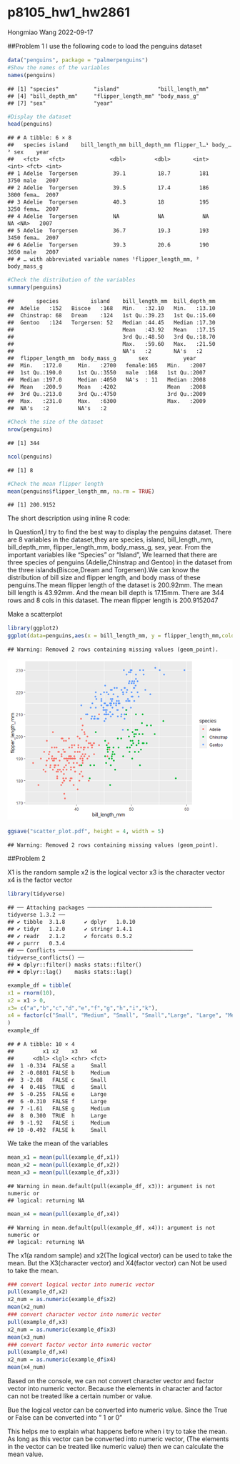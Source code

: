 p8105_hw1_hw2861
================
Hongmiao Wang
2022-09-17

\##Problem 1 I use the following code to load the penguins dataset

``` r
data("penguins", package = "palmerpenguins")
#Show the names of the variables
names(penguins)
```

    ## [1] "species"           "island"            "bill_length_mm"   
    ## [4] "bill_depth_mm"     "flipper_length_mm" "body_mass_g"      
    ## [7] "sex"               "year"

``` r
#Display the dataset
head(penguins)
```

    ## # A tibble: 6 × 8
    ##   species island    bill_length_mm bill_depth_mm flipper_l…¹ body_…² sex    year
    ##   <fct>   <fct>              <dbl>         <dbl>       <int>   <int> <fct> <int>
    ## 1 Adelie  Torgersen           39.1          18.7         181    3750 male   2007
    ## 2 Adelie  Torgersen           39.5          17.4         186    3800 fema…  2007
    ## 3 Adelie  Torgersen           40.3          18           195    3250 fema…  2007
    ## 4 Adelie  Torgersen           NA            NA            NA      NA <NA>   2007
    ## 5 Adelie  Torgersen           36.7          19.3         193    3450 fema…  2007
    ## 6 Adelie  Torgersen           39.3          20.6         190    3650 male   2007
    ## # … with abbreviated variable names ¹​flipper_length_mm, ²​body_mass_g

``` r
#Check the distribution of the variables
summary(penguins)
```

    ##       species          island    bill_length_mm  bill_depth_mm  
    ##  Adelie   :152   Biscoe   :168   Min.   :32.10   Min.   :13.10  
    ##  Chinstrap: 68   Dream    :124   1st Qu.:39.23   1st Qu.:15.60  
    ##  Gentoo   :124   Torgersen: 52   Median :44.45   Median :17.30  
    ##                                  Mean   :43.92   Mean   :17.15  
    ##                                  3rd Qu.:48.50   3rd Qu.:18.70  
    ##                                  Max.   :59.60   Max.   :21.50  
    ##                                  NA's   :2       NA's   :2      
    ##  flipper_length_mm  body_mass_g       sex           year     
    ##  Min.   :172.0     Min.   :2700   female:165   Min.   :2007  
    ##  1st Qu.:190.0     1st Qu.:3550   male  :168   1st Qu.:2007  
    ##  Median :197.0     Median :4050   NA's  : 11   Median :2008  
    ##  Mean   :200.9     Mean   :4202                Mean   :2008  
    ##  3rd Qu.:213.0     3rd Qu.:4750                3rd Qu.:2009  
    ##  Max.   :231.0     Max.   :6300                Max.   :2009  
    ##  NA's   :2         NA's   :2

``` r
#Check the size of the dataset
nrow(penguins)
```

    ## [1] 344

``` r
ncol(penguins)
```

    ## [1] 8

``` r
#Check the mean flipper length
mean(penguins$flipper_length_mm, na.rm = TRUE)
```

    ## [1] 200.9152

The short description using inline R code:

In Question1,I try to find the best way to display the penguins dataset.
There are 8 variables in the dataset,they are species, island,
bill_length_mm, bill_depth_mm, flipper_length_mm, body_mass_g, sex,
year. From the important variables like “Species” or “Island”, We
learned that there are three species of penguins (Adelie,Chinstrap and
Gentoo) in the dataset from the three islands(Biscoe,Dream and
Torgersen).We can know the distribution of bill size and flipper length,
and body mass of these penguins.The mean flipper length of the dataset
is 200.92mm. The mean bill length is 43.92mm. And the mean bill depth is
17.15mm. There are 344 rows and 8 cols in this dataset. The mean flipper
length is 200.9152047

Make a scatterplot

``` r
library(ggplot2)
ggplot(data=penguins,aes(x = bill_length_mm, y = flipper_length_mm,color=species))+ geom_point()
```

    ## Warning: Removed 2 rows containing missing values (geom_point).

![](p8105_hw1_hw2861_files/figure-gfm/unnamed-chunk-2-1.png)<!-- -->

``` r
ggsave("scatter_plot.pdf", height = 4, width = 5)
```

    ## Warning: Removed 2 rows containing missing values (geom_point).

\##Problem 2

X1 is the random sample x2 is the logical vector x3 is the character
vector x4 is the factor vector

``` r
library(tidyverse)
```

    ## ── Attaching packages ─────────────────────────────────────── tidyverse 1.3.2 ──
    ## ✔ tibble  3.1.8      ✔ dplyr   1.0.10
    ## ✔ tidyr   1.2.0      ✔ stringr 1.4.1 
    ## ✔ readr   2.1.2      ✔ forcats 0.5.2 
    ## ✔ purrr   0.3.4      
    ## ── Conflicts ────────────────────────────────────────── tidyverse_conflicts() ──
    ## ✖ dplyr::filter() masks stats::filter()
    ## ✖ dplyr::lag()    masks stats::lag()

``` r
example_df = tibble(
x1 = rnorm(10),
x2 = x1 > 0,
x3= c("a","b","c","d","e","f","g","h","i","k"),
x4 = factor(c("Small", "Medium", "Small", "Small","Large", "Large", "Medium","Large","Medium","Small"))
)
example_df
```

    ## # A tibble: 10 × 4
    ##         x1 x2    x3    x4    
    ##      <dbl> <lgl> <chr> <fct> 
    ##  1 -0.334  FALSE a     Small 
    ##  2 -0.0801 FALSE b     Medium
    ##  3 -2.08   FALSE c     Small 
    ##  4  0.485  TRUE  d     Small 
    ##  5 -0.255  FALSE e     Large 
    ##  6 -0.310  FALSE f     Large 
    ##  7 -1.61   FALSE g     Medium
    ##  8  0.300  TRUE  h     Large 
    ##  9 -1.92   FALSE i     Medium
    ## 10 -0.492  FALSE k     Small

We take the mean of the variables

``` r
mean_x1 = mean(pull(example_df,x1))
mean_x2 = mean(pull(example_df,x2))
mean_x3 = mean(pull(example_df,x3))
```

    ## Warning in mean.default(pull(example_df, x3)): argument is not numeric or
    ## logical: returning NA

``` r
mean_x4 = mean(pull(example_df,x4))
```

    ## Warning in mean.default(pull(example_df, x4)): argument is not numeric or
    ## logical: returning NA

The x1(a random sample) and x2(The logical vector) can be used to take
the mean. But the X3(character vector) and X4(factor vector) can Not be
used to take the mean.

``` r
### convert logical vector into numeric vector
pull(example_df,x2)
x2_num = as.numeric(example_df$x2)
mean(x2_num)
### convert character vector into numeric vector
pull(example_df,x3)
x2_num = as.numeric(example_df$x3)
mean(x3_num)
### convert factor vector into numeric vector
pull(example_df,x4)
x2_num = as.numeric(example_df$x4)
mean(x4_num)
```

Based on the console, we can not convert character vector and factor
vector into numeric vector. Because the elements in character and factor
can not be treated like a certain number or value.

Bue the logical vector can be converted into numeric value. Since the
True or False can be converted into ” 1 or 0”

This helps me to explain what happens before when i try to take the
mean. As long as this vector can be converted into numeric vector, (The
elements in the vector can be treated like numeric value) then we can
calculate the mean value.
